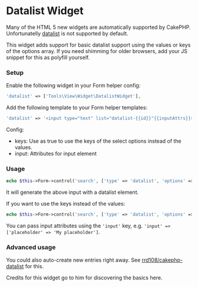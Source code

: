 # Datalist Widget 

Many of the HTML 5 new widgets are automatically supported by CakePHP.
Unfortunatelly [datalist](https://developer.mozilla.org/en-US/docs/Web/HTML/Element/datalist) is not supported by default.

This widget adds support for basic datalist support using the values or keys of the options array.
If you need shimming for older browsers, add your JS snippet for this as polyfill yourself.

### Setup

Enable the following widget in your Form helper config:
```php
'datalist' => ['Tools\View\Widget\DatalistWidget'],
```

Add the following template to your Form helper templates:
```php
'datalist' => '<input type="text" list="datalist-{{id}}"{{inputAttrs}}><datalist id="datalist-{{id}}"{{datalistAttrs}}>{{content}}</datalist>',
```

Config:
 - keys: Use as true to use the keys of the select options instead of the values.
 - input: Attributes for input element

### Usage

```php
echo $this->Form->control('search', ['type' => 'datalist', 'options' => $options]);
```

It will generate the above input with a datalist element.

If you want to use the keys instead of the values:
```php
echo $this->Form->control('search', ['type' => 'datalist', 'options' => $options, 'keys' => true]);
```

You can pass input attributes using the `'input'` key, e.g. 
`'input' => ['placeholder' => 'My placeholder']`.

### Advanced usage
You could also auto-create new entries right away.
See [rrd108/cakephp-datalist](https://github.com/rrd108/cakephp-datalist) for this.

Credits for this widget go to him for discovering the basics here.
